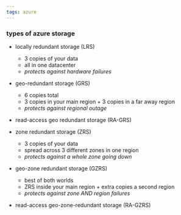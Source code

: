 ```yaml
---
tags: azure
---
```


### types of azure storage
- locally redundant storage (LRS)
	- 3 copies of your data
	- all in one datacenter
	- *protects against hardware failures*

- geo-redundant storage (GRS)
	- 6 copies total
	- 3 copies in your main region + 3 copies in a far away region
	- *protects against regional outage*

- read-access geo redundant storage (RA-GRS)

- zone redundant storage (ZRS)
	- 3 copies of your data
	- spread across 3 different zones in one region
	- *protects against a whole zone going down*

- geo-zone redundant storage (GZRS)
	- best of both worlds
	- ZRS inside your main region + extra copies a second region
	- *protects against zone AND region failures*

- read-access geo-zone-redundant storage (RA-GZRS)